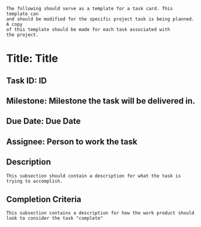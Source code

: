 ```{note}
The following should serve as a template for a task card. This template can
and should be modified for the specific project task is being planned. A copy
of this template should be made for each task associated with
the project.
```

# Title: **Title**

## Task ID: **ID**

## Milestone: **Milestone the task will be delivered in.**

## Due Date: **Due Date**

## Assignee: **Person to work the task**

## Description

```{note}
This subsection should contain a description for what the task is trying to accomplish.
```

## Completion Criteria

```{note}
This subsection contains a description for how the work product should look to consider the task "complete"
```
